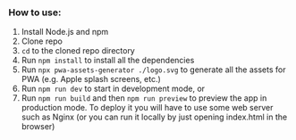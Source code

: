 ### How to use:
1. Install Node.js and npm
2. Clone repo
3. ```cd``` to the cloned repo directory
4. Run ```npm install``` to install all the dependencies
5. Run ```npx pwa-assets-generator ./logo.svg``` to generate all the assets for PWA (e.g. Apple splash screens, etc.)
6. Run ```npm run dev``` to start in development mode, or
7. Run ```npm run build``` and then ```npm run preview``` to preview the app in production mode. To deploy it you will have to use some web server such as Nginx (or you can run it locally by just opening index.html in the browser)
